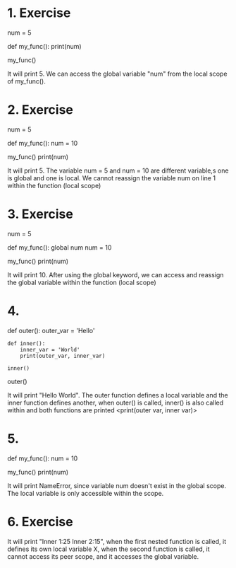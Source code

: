 # 1. Exercise

num = 5

def my_func():
    print(num)

my_func()

It will print 5. We can access the global variable "num" from the local scope of my_func().

# 2. Exercise

num = 5

def my_func():
    num = 10

my_func()
print(num)

It will print 5. The variable num = 5 and num = 10 are different variable,s one is global and one is local.
We cannot reassign the variable num on line 1 within the function (local scope)

# 3. Exercise

num = 5

def my_func():
    global num
    num = 10

my_func()
print(num)

It will print 10. After using the global keyword, we can access and reassign the global variable within the function (local scope)

# 4.
def outer():
    outer_var = 'Hello'

    def inner():
        inner_var = 'World'
        print(outer_var, inner_var)

    inner()

outer()

It will print "Hello World". The outer function defines a local variable and the inner function defines another, when outer() is called, inner() is also called within and both functions are printed <print(outer var, inner var)>

# 5.

def my_func():
    num = 10

my_func()
print(num)

It will print NameError, since variable num doesn't exist in the global scope. The local variable is only accessible within the scope.

# 6. Exercise

It will print "Inner 1:25 Inner 2:15", when the first nested function is called, it defines its own local variable X, when the second function is called, it cannot access its peer scope, and it accesses the global variable.